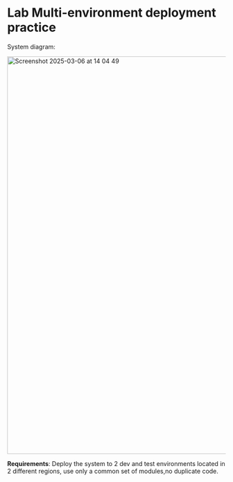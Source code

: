
# Lab Multi-environment deployment practice
System diagram:

<img width="917" alt="Screenshot 2025-03-06 at 14 04 49" src="https://github.com/user-attachments/assets/2ecb5547-2890-4a00-84da-ddfe24a2291b" />


**Requirements**: Deploy the system to 2 dev and test environments located in 2 different regions, use only a common set of modules,no duplicate code.
